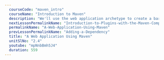 ```yaml
---
  courseCode: "maven_intro"
  courseName: "Introduction to Maven"
  description: "We'll use the web application archetype to create a barebones web application. We'll then package, deploy in Tomcat and access this application."
  nextLessonPermalinkName: "Introduction-to-Plugins-with-the-Maven-Compiler-Plugin"
  permalinkName: "A-Web-Application-Using-Maven"
  prevLessonPermalinkName: "Adding-a-Dependency"
  title: "A Web Application Using Maven"
  unitSlNo: "2.4"
  youtube: "mpNnbBmh5J4"
  duration: 559
---
```

